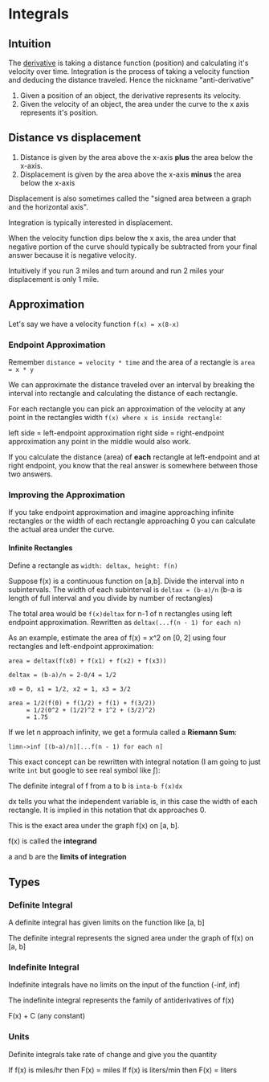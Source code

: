# Integrals

## Intuition

The [derivative](./derivatives.md) is taking a distance
function (position) and calculating it's velocity over time. Integration is the process of taking a
velocity function and deducing the distance traveled. Hence the nickname
"anti-derivative"

1. Given a position of an object, the derivative represents its velocity.
2. Given the velocity of an object, the area under the curve to the x axis
   represents it's position.

## Distance vs displacement

1. Distance is given by the area above the x-axis **plus** the area below the
   x-axis.
2. Displacement is given by the area above the x-axis **minus** the area below the
   x-axis

Displacement is also sometimes called the "signed area between a graph and the
horizontal axis".

Integration is typically interested in displacement.

When the velocity function dips below the x axis, the area under that negative
portion of the curve should typically be subtracted from your final answer
because it is negative velocity.

Intuitively if you run 3 miles and turn around and run 2 miles your displacement
is only 1 mile.

## Approximation

Let's say we have a velocity function `f(x) = x(8-x)`

### Endpoint Approximation

Remember `distance = velocity * time` and the area of a rectangle is `area = x * y`

We can approximate the distance traveled over an interval by breaking the
interval into rectangle and calculating the distance of each rectangle.

For each rectangle you can pick an approximation of the velocity at any point in the
rectangles width `f(x) where x is inside rectangle`:

left side = left-endpoint approximation
right side = right-endpoint approximation
any point in the middle would also work.

If you calculate the distance (area) of **each** rectangle at left-endpoint and at right
endpoint, you know that the real answer is somewhere between those two
answers.

### Improving the Approximation

If you take endpoint approximation and imagine approaching infinite rectangles
or the width of each rectangle approaching 0 you can calculate the actual area
under the curve.

#### Infinite Rectangles

Define a rectangle as `width: deltax, height: f(n)`

Suppose f(x) is a continuous function on [a,b]. Divide the interval into n
subintervals. The width of each subinterval is `deltax = (b-a)/n` (b-a is length
of full interval and you divide by number of rectangles)

The total area would be `f(x)deltax` for n-1 of n rectangles using left endpoint
approximation. Rewritten as `deltax(...f(n - 1) for each n)`

As an example, estimate the area of f(x) = x^2 on [0, 2] using four rectangles
and left-endpoint approximation:

```
area = deltax(f(x0) + f(x1) + f(x2) + f(x3))

deltax = (b-a)/n = 2-0/4 = 1/2

x0 = 0, x1 = 1/2, x2 = 1, x3 = 3/2

area = 1/2(f(0) + f(1/2) + f(1) + f(3/2))
     = 1/2(0^2 + (1/2)^2 + 1^2 + (3/2)^2)
     = 1.75
```

If we let n approach infinity, we get a formula called a **Riemann Sum**:

```
limn->inf [(b-a)/n][...f(n - 1) for each n]
```

This exact concept can be rewritten with integral notation (I am going to just
write `int` but google to see real symbol like ∫):

The definite integral of f from a to b is `inta-b f(x)dx`

dx tells you what the independent variable is, in this case the width of each
rectangle. It is implied in this notation that dx approaches 0.

This is the exact area under the graph f(x) on [a, b].

f(x) is called the **integrand**

a and b are the **limits of integration**

## Types

### Definite Integral

A definite integral has given limits on the function like [a, b]

The definite integral represents the signed area under the graph of f(x) on [a,
b]

### Indefinite Integral

Indefinite integrals have no limits on the input of the function (-inf, inf)

The indefinite integral represents the family of antiderivatives of f(x)

F(x) + C (any constant)

### Units

Definite integrals take rate of change and give you the quantity

If f(x) is miles/hr then F(x) = miles
If f(x) is liters/min then F(x) = liters
